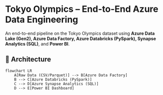 # Tokyo Olympics – End-to-End Azure Data Engineering

An end-to-end pipeline on the Tokyo Olympics dataset using **Azure Data Lake (Gen2), Azure Data Factory, Azure Databricks (PySpark), Synapse Analytics (SQL)**, and  **Power BI**.

## 📐 Architecture

```mermaid
flowchart LR
    A[Raw Data (CSV/Parquet)] --> B[Azure Data Factory]
    B --> C[Azure Databricks (PySpark)]
    C --> D[Azure Synapse Analytics (SQL)]
    D --> E[Power BI Dashboard] 
```
